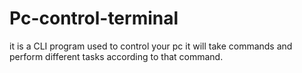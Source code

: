 # Pc-control-terminal

it is a CLI program used to control your pc it will take commands and perform different tasks according to that command.
